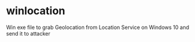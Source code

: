 # winlocation
Win exe file to grab Geolocation from Location Service on Windows 10 and send it to attacker

